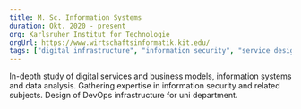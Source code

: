 ```yaml
---
title: M. Sc. Information Systems
duration: Okt. 2020 - present
org: Karlsruher Institut for Technologie
orgUrl: https://www.wirtschaftsinformatik.kit.edu/
tags: ["digital infrastructure", "information security", "service design"]
---
```


In-depth study of digital services and business models, information systems and data analysis. Gathering expertise in information security and related subjects. Design of DevOps infrastructure for uni department.